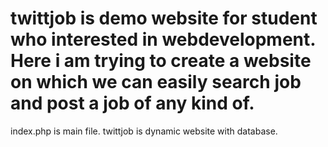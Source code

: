 # twittjob is demo website for student who interested in webdevelopment. Here i am trying to create a website on which we can easily search job and post a job of any kind of.
index.php is main file.
twittjob is dynamic website with database.
